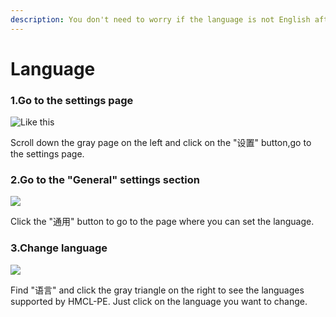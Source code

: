 ```yaml
---
description: You don't need to worry if the language is not English after start-up.
---
```


# Language

### 1.Go to the settings page

![Like this](../.gitbook/assets/Screenshot\_2022-08-14-15-10-39-04\_d17cc25ab2657fb.jpg)

Scroll down the gray page on the left and click on the "设置" button,go to the settings page.

### 2.Go to the "General" settings section

![](../.gitbook/assets/Screenshot\_2022-08-14-15-13-38-23\_d17cc25ab2657fb.jpg)

Click the "通用" button to go to the page where you can set the language.

### 3.Change language

![](../.gitbook/assets/Screenshot\_2022-08-14-15-16-05-53\_d17cc25ab2657fb.jpg)

Find "语言" and click the gray triangle on the right to see the languages supported by HMCL-PE. Just click on the language you want to change.
